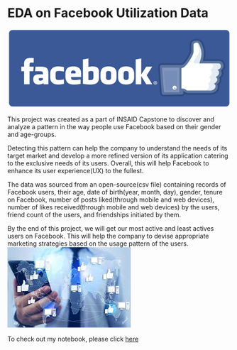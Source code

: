 # EDA on Facebook Utilization Data
![enter image description here](https://github.com/Natasha-Rana/EDA-on-Facebook-Utilization-data./blob/main/facebook-logo-stats-2018.png?raw=true)

This project was created as a part of INSAID Capstone to discover and analyze a pattern in the way people use Facebook based on their gender and age-groups.  

Detecting this pattern can help the company to understand the needs of its target market and develop a more refined version of its application catering to the exclusive needs of its users. Overall, this will help Facebook to enhance its user experience(UX) to the fullest. 

The data was sourced from an open-source(csv file) containing records of Facebook users, their age, date of birth(year, month, day), gender, tenure on Facebook, number of posts liked(through mobile and web devices), number of likes received(through mobile and web devices) by the users,  friend count of the users, and friendships initiated by them.

By the end of this project, we will get our most active and least actives users on Facebook. This will help the company to devise appropriate marketing strategies based on the usage pattern of the users.
![enter image description here](https://github.com/Natasha-Rana/EDA-on-Facebook-Utilization-data./blob/main/FB%20LIKES.jpg?raw=true)

To check out my notebook,  please click [here](https://github.com/Natasha-Rana/EDA-on-Facebook-Utilization-data./blob/main/EDA%20on%20Facebook%20Utilization%20Data.ipynb)
